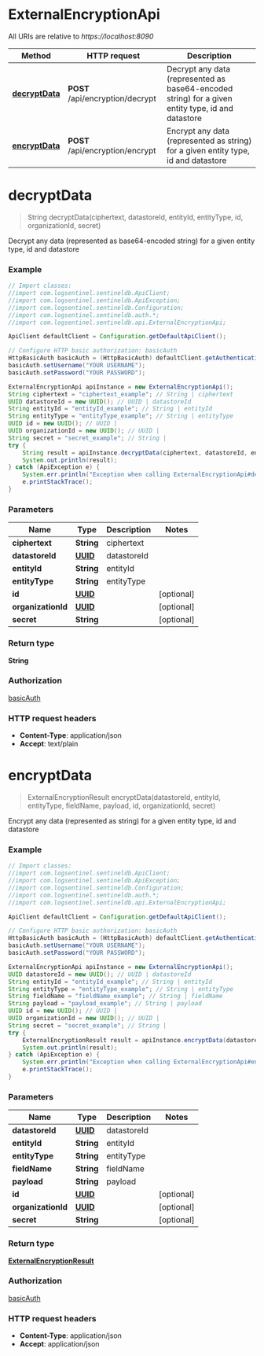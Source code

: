 # ExternalEncryptionApi

All URIs are relative to *https://localhost:8090*

Method | HTTP request | Description
------------- | ------------- | -------------
[**decryptData**](ExternalEncryptionApi.md#decryptData) | **POST** /api/encryption/decrypt | Decrypt any data (represented as base64-encoded string) for a given entity type, id and datastore
[**encryptData**](ExternalEncryptionApi.md#encryptData) | **POST** /api/encryption/encrypt | Encrypt any data (represented as string) for a given entity type, id and datastore


<a name="decryptData"></a>
# **decryptData**
> String decryptData(ciphertext, datastoreId, entityId, entityType, id, organizationId, secret)

Decrypt any data (represented as base64-encoded string) for a given entity type, id and datastore

### Example
```java
// Import classes:
//import com.logsentinel.sentineldb.ApiClient;
//import com.logsentinel.sentineldb.ApiException;
//import com.logsentinel.sentineldb.Configuration;
//import com.logsentinel.sentineldb.auth.*;
//import com.logsentinel.sentineldb.api.ExternalEncryptionApi;

ApiClient defaultClient = Configuration.getDefaultApiClient();

// Configure HTTP basic authorization: basicAuth
HttpBasicAuth basicAuth = (HttpBasicAuth) defaultClient.getAuthentication("basicAuth");
basicAuth.setUsername("YOUR USERNAME");
basicAuth.setPassword("YOUR PASSWORD");

ExternalEncryptionApi apiInstance = new ExternalEncryptionApi();
String ciphertext = "ciphertext_example"; // String | ciphertext
UUID datastoreId = new UUID(); // UUID | datastoreId
String entityId = "entityId_example"; // String | entityId
String entityType = "entityType_example"; // String | entityType
UUID id = new UUID(); // UUID | 
UUID organizationId = new UUID(); // UUID | 
String secret = "secret_example"; // String | 
try {
    String result = apiInstance.decryptData(ciphertext, datastoreId, entityId, entityType, id, organizationId, secret);
    System.out.println(result);
} catch (ApiException e) {
    System.err.println("Exception when calling ExternalEncryptionApi#decryptData");
    e.printStackTrace();
}
```

### Parameters

Name | Type | Description  | Notes
------------- | ------------- | ------------- | -------------
 **ciphertext** | **String**| ciphertext |
 **datastoreId** | [**UUID**](.md)| datastoreId |
 **entityId** | **String**| entityId |
 **entityType** | **String**| entityType |
 **id** | [**UUID**](.md)|  | [optional]
 **organizationId** | [**UUID**](.md)|  | [optional]
 **secret** | **String**|  | [optional]

### Return type

**String**

### Authorization

[basicAuth](../README.md#basicAuth)

### HTTP request headers

 - **Content-Type**: application/json
 - **Accept**: text/plain

<a name="encryptData"></a>
# **encryptData**
> ExternalEncryptionResult encryptData(datastoreId, entityId, entityType, fieldName, payload, id, organizationId, secret)

Encrypt any data (represented as string) for a given entity type, id and datastore

### Example
```java
// Import classes:
//import com.logsentinel.sentineldb.ApiClient;
//import com.logsentinel.sentineldb.ApiException;
//import com.logsentinel.sentineldb.Configuration;
//import com.logsentinel.sentineldb.auth.*;
//import com.logsentinel.sentineldb.api.ExternalEncryptionApi;

ApiClient defaultClient = Configuration.getDefaultApiClient();

// Configure HTTP basic authorization: basicAuth
HttpBasicAuth basicAuth = (HttpBasicAuth) defaultClient.getAuthentication("basicAuth");
basicAuth.setUsername("YOUR USERNAME");
basicAuth.setPassword("YOUR PASSWORD");

ExternalEncryptionApi apiInstance = new ExternalEncryptionApi();
UUID datastoreId = new UUID(); // UUID | datastoreId
String entityId = "entityId_example"; // String | entityId
String entityType = "entityType_example"; // String | entityType
String fieldName = "fieldName_example"; // String | fieldName
String payload = "payload_example"; // String | payload
UUID id = new UUID(); // UUID | 
UUID organizationId = new UUID(); // UUID | 
String secret = "secret_example"; // String | 
try {
    ExternalEncryptionResult result = apiInstance.encryptData(datastoreId, entityId, entityType, fieldName, payload, id, organizationId, secret);
    System.out.println(result);
} catch (ApiException e) {
    System.err.println("Exception when calling ExternalEncryptionApi#encryptData");
    e.printStackTrace();
}
```

### Parameters

Name | Type | Description  | Notes
------------- | ------------- | ------------- | -------------
 **datastoreId** | [**UUID**](.md)| datastoreId |
 **entityId** | **String**| entityId |
 **entityType** | **String**| entityType |
 **fieldName** | **String**| fieldName |
 **payload** | **String**| payload |
 **id** | [**UUID**](.md)|  | [optional]
 **organizationId** | [**UUID**](.md)|  | [optional]
 **secret** | **String**|  | [optional]

### Return type

[**ExternalEncryptionResult**](ExternalEncryptionResult.md)

### Authorization

[basicAuth](../README.md#basicAuth)

### HTTP request headers

 - **Content-Type**: application/json
 - **Accept**: application/json

